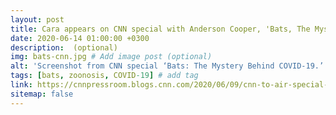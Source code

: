 ```yaml
---
layout: post
title: Cara appears on CNN special with Anderson Cooper, 'Bats, The Mystery Behind COVID-19'
date: 2020-06-14 01:00:00 +0300
description:  (optional)
img: bats-cnn.jpg # Add image post (optional)
alt: 'Screenshot from CNN special ‘Bats: The Mystery Behind COVID-19.’'
tags: [bats, zoonosis, COVID-19] # add tag
link: https://cnnpressroom.blogs.cnn.com/2020/06/09/cnn-to-air-special-on-the-connection-between-bats-and-covid-19/
sitemap: false
---
```

